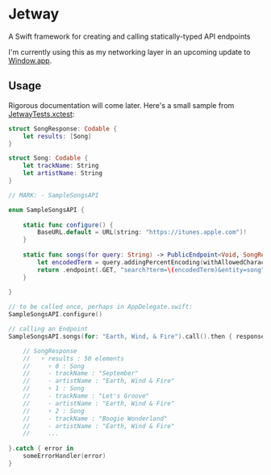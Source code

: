 # Jetway
A Swift framework for creating and calling statically-typed API endpoints

I'm currently using this as my networking layer in an upcoming update to [Window.app](https://itunes.apple.com/us/app/window-fasting-tracker/id1112765909?mt=8). 

## Usage

Rigorous documentation will come later. Here's a small sample from [JetwayTests.xctest](https://github.com/calda/Jetway/tree/master/JetwayTests):

```swift
struct SongResponse: Codable {
    let results: [Song]
}

struct Song: Codable {
    let trackName: String
    let artistName: String
}
```

```swift
// MARK: - SampleSongsAPI

enum SampleSongsAPI {
    
    static func configure() {
        BaseURL.default = URL(string: "https://itunes.apple.com")!
    }
    
    static func songs(for query: String) -> PublicEndpoint<Void, SongResponse> {
        let encodedTerm = query.addingPercentEncoding(withAllowedCharacters: .urlQueryAllowed)!
        return .endpoint(.GET, "search?term=\(encodedTerm)&entity=song")
    }
    
}
```

```swift
// to be called once, perhaps in AppDelegate.swift:
SampleSongsAPI.configure()

// calling an Endpoint
SampleSongsAPI.songs(for: "Earth, Wind, & Fire").call().then { response in

    // SongResponse
    //   ▿ results : 50 elements
    //     ▿ 0 : Song
    //     - trackName : "September"
    //     - artistName : "Earth, Wind & Fire"
    //     ▿ 1 : Song
    //     - trackName : "Let's Groove"
    //     - artistName : "Earth, Wind & Fire"
    //     ▿ 2 : Song
    //     - trackName : "Boogie Wonderland"
    //     - artistName : "Earth, Wind & Fire"
    //     ...
    
}.catch { error in
    someErrorHandler(error)
}






